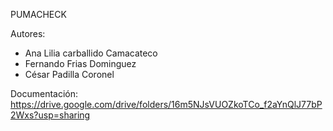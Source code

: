 PUMACHECK

Autores:
- Ana Lilia carballido Camacateco
- Fernando Frias Dominguez
- César Padilla Coronel

Documentación:
https://drive.google.com/drive/folders/16m5NJsVUOZkoTCo_f2aYnQlJ77bP2Wxs?usp=sharing
